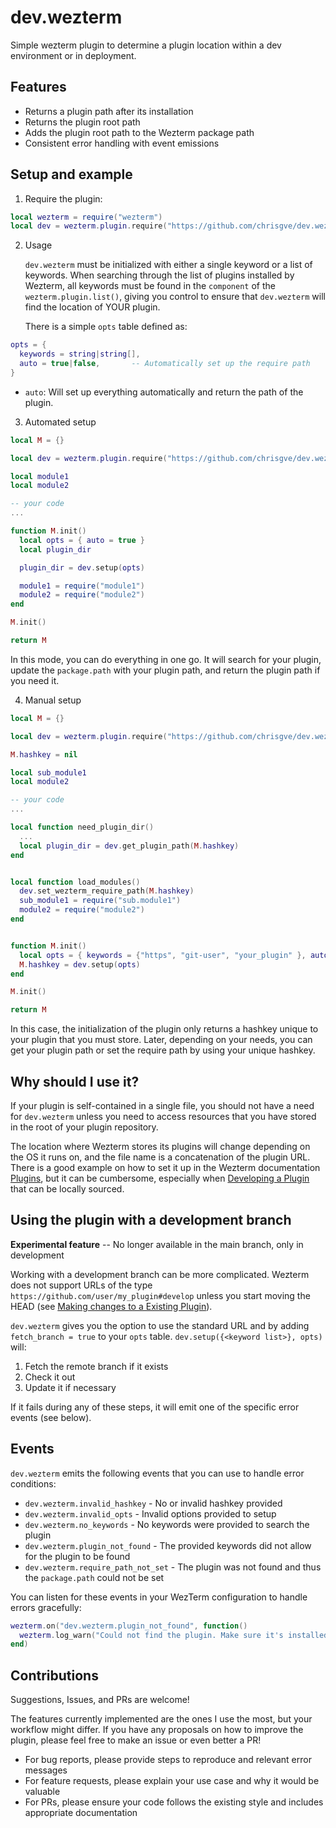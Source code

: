 # dev.wezterm

Simple wezterm plugin to determine a plugin location within a dev environment or in deployment.

## Features

- Returns a plugin path after its installation
- Returns the plugin root path
- Adds the plugin root path to the Wezterm package path
- Consistent error handling with event emissions

## Setup and example

1. Require the plugin:

```lua
local wezterm = require("wezterm")
local dev = wezterm.plugin.require("https://github.com/chrisgve/dev.wezterm")
```

2. Usage

   `dev.wezterm` must be initialized with either a single keyword or a list of keywords. When searching through the list of plugins installed by Wezterm, all keywords must be found in the `component` of the `wezterm.plugin.list()`, giving you control to ensure that `dev.wezterm` will find the location of YOUR plugin.

   There is a simple `opts` table defined as:

```lua
opts = {
  keywords = string|string[],
  auto = true|false,       -- Automatically set up the require path
}
```

- `auto`: Will set up everything automatically and return the path of the plugin.

3. Automated setup

```lua
local M = {}

local dev = wezterm.plugin.require("https://github.com/chrisgve/dev.wezterm")

local module1
local module2

-- your code
...

function M.init()
  local opts = { auto = true }
  local plugin_dir

  plugin_dir = dev.setup(opts)

  module1 = require("module1")
  module2 = require("module2")
end

M.init()

return M
```

In this mode, you can do everything in one go. It will search for your plugin, update the `package.path` with your plugin path, and return the plugin path if you need it.

4. Manual setup

```lua
local M = {}

local dev = wezterm.plugin.require("https://github.com/chrisgve/dev.wezterm")

M.hashkey = nil

local sub_module1
local module2

-- your code
...

local function need_plugin_dir()
  ...
  local plugin_dir = dev.get_plugin_path(M.hashkey)
end


local function load_modules()
  dev.set_wezterm_require_path(M.hashkey)
  sub_module1 = require("sub.module1")
  module2 = require("module2")
end


function M.init()
  local opts = { keywords = {"https", "git-user", "your_plugin" }, auto = false }
  M.hashkey = dev.setup(opts)
end

M.init()

return M
```

In this case, the initialization of the plugin only returns a hashkey unique to your plugin that you must store. Later, depending on your needs, you can get your plugin path or set the require path by using your unique hashkey.

## Why should I use it?

If your plugin is self-contained in a single file, you should not have a need for `dev.wezterm` unless you need to access resources that you have stored in the root of your plugin repository.

The location where Wezterm stores its plugins will change depending on the OS it runs on, and the file name is a concatenation of the plugin URL. There is a good example on how to set it up in the Wezterm documentation [Plugins](https://wezterm.org/config/plugins.html), but it can be cumbersome, especially when [Developing a Plugin](https://wezterm.org/config/plugins.html#developing-a-plugin) that can be locally sourced.

## Using the plugin with a development branch

**Experimental feature** -- No longer available in the main branch, only in development

Working with a development branch can be more complicated. Wezterm does not support URLs of the type `https://github.com/user/my_plugin#develop` unless you start moving the HEAD (see [Making changes to a Existing Plugin](https://wezterm.org/config/plugins.html#making-changes-to-a-existing-plugin)).

`dev.wezterm` gives you the option to use the standard URL and by adding `fetch_branch = true` to your `opts` table. `dev.setup({<keyword list>}, opts)` will:

1. Fetch the remote branch if it exists
2. Check it out
3. Update it if necessary

If it fails during any of these steps, it will emit one of the specific error events (see below).

## Events

`dev.wezterm` emits the following events that you can use to handle error conditions:

- `dev.wezterm.invalid_hashkey` - No or invalid hashkey provided
- `dev.wezterm.invalid_opts` - Invalid options provided to setup
- `dev.wezterm.no_keywords` - No keywords were provided to search the plugin
- `dev.wezterm.plugin_not_found` - The provided keywords did not allow for the plugin to be found
- `dev.wezterm.require_path_not_set` - The plugin was not found and thus the `package.path` could not be set

You can listen for these events in your WezTerm configuration to handle errors gracefully:

```lua
wezterm.on("dev.wezterm.plugin_not_found", function()
  wezterm.log_warn("Could not find the plugin. Make sure it's installed correctly.")
end)
```

## Contributions

Suggestions, Issues, and PRs are welcome!

The features currently implemented are the ones I use the most, but your workflow might differ. If you have any proposals on how to improve the plugin, please feel free to make an issue or even better a PR!

- For bug reports, please provide steps to reproduce and relevant error messages
- For feature requests, please explain your use case and why it would be valuable
- For PRs, please ensure your code follows the existing style and includes appropriate documentation
